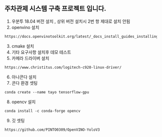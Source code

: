 <h2>주차관제 시스템 구축 프로젝트 입니다.</h2>

1. 우분투 18.04 버전 설치 , 상위 버전 설치시 2번 항 제대로 설치 안됨
2. openvino 설치
```
https://docs.openvinotoolkit.org/latest/_docs_install_guides_installing_openvino_linux.html
```
3. cmake 설치
4. 기타 요구사항 설치후 데모 테스트
5. 카메라 드라이버 설치
```
https://www.christitus.com/logitech-c920-linux-driver/
``` 
6. 아나콘다 설치
7. 콘다 환경 셋팅
```
conda create --name tayo tensorflow-gpu
``` 
8. opencv 설치
```
conda install -c conda-forge opencv
```
9. 깃 셋팅
```
https://github.com/PINTO0309/OpenVINO-YoloV3
```


